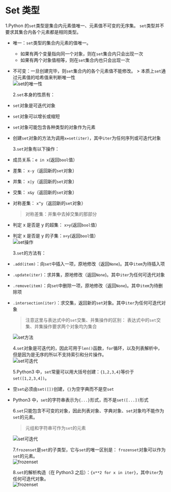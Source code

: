 # Set 类型

1.Python 的`set`类型是集合内元素值唯一、元素值不可变的无序集。
`set`类型并不要求其集合内各个元素都是相同类型。

- 唯一：`set`类型的集合内元素的值唯一。
  - 如果有两个变量指向同一个对象，则在`set`集合内只会出现一次
  - 如果有两个对象值相等，则在`set`集合内也只会出现一次
- 不可变：一旦创建完毕，则`set`集合内的各个元素值不能修改。 > 本质上`set`通过元素值的哈希值来判断唯一性  
   ![set的唯一性](../imgs/python_3_1.JPG)

  2.`set`本身的性质有：

- `set`对象是可迭代对象
- `set`对象可以增长或缩短
- `set`对象可能包含各种类型的对象作为元素
- 创建`set`对象的方法为调用`x=set(iter)`，其中`iter`为任何序列或可迭代对象

  3.`set`对象有以下操作：

- 成员关系：`e in x`(返回`bool`值）
- 差集： `x-y`（返回新的`set`对象）
- 并集： `x|y`（返回新的`set`对象）
- 交集： `x&y`（返回新的`set`对象）
- 对称差集： `x^y`（返回新的`set`对象）
  > 对称差集：并集中去掉交集的那部分
- 判定 x 是否是 y 的超集： `x>y`(返回`bool`值）
- 判定 x 是否是 y 的子集：`x<y`(返回`bool`值）  
   ![set操作](../imgs/python_3_2.JPG)

  3.`set`的方法有：

- `.add(item)`：向`set`中插入一项，原地修改（返回`None`)。其中`item`为待插入项
- `.update(iter)`：求并集，原地修改（返回`None`)。其中`iter`为任何可迭代对象
- `.remove(item)`：向`set`中删除一项，原地修改（返回`None`)。其中`item`为待删除项
- `.intersection(iter)`：求交集，返回新的`set`对象。其中`iter`为任何可迭代对象

  > 注意这里与表达式中的`set`交集、并集操作的区别：
  > 表达式中的`set`交集、并集操作要求两个对象均为集合

  ![set方法](../imgs/python_3_3.JPG)

  4.`set`对象是可迭代的，因此可用于`len()`函数，`for`循环，以及列表解析中，但是因为是无序的所以不支持索引和分片操作。  
  ![set可迭代](../imgs/python_3_4.JPG)

  5.Python3 中，`set`常量可以用大括号创建：`{1,2,3,4}`等价于`set([1,2,3,4])`。

- 空`set`必须由`set([])`创建，`{}`为空字典而不是空`set`
- Python3 中，`set`的字符串表示为`{...}`形式，而不是`set([...])`形式

  6.`set`只能包含不可变的对象，因此列表对象、字典对象、`set`对象均不能作为`set`的元素。

  > 元组和字符串可作为`set`的元素

  ![set可迭代](../imgs/python_3_5.JPG)

  7.`frozenset`是`set`的子类型，它与`set`的唯一区别是：
  `frozenset`对象可以作为`set`的元素。  
  ![frozenset](../imgs/python_3_6.JPG)

  8.`set`的解析构造（在 Python3 之后）：`{x**2 for x in iter}`，其中`iter`为任何可迭代对象。  
  ![frozenset](../imgs/python_3_7.JPG)
